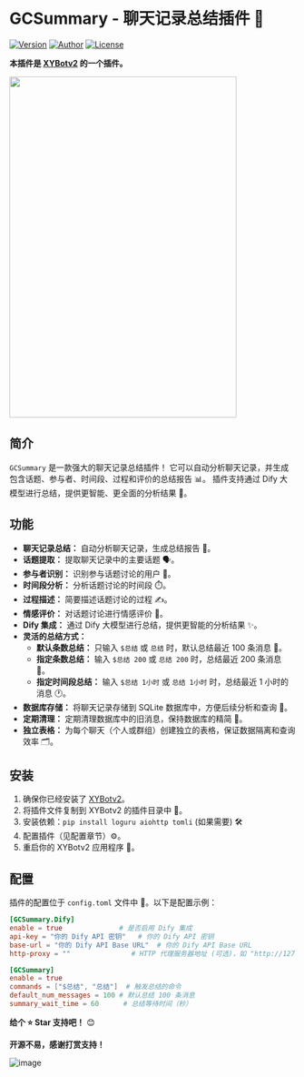 # GCSummary - 聊天记录总结插件 📝

[![Version](https://img.shields.io/github/v/release/your_username/GCSummary)](https://github.com/your_username/GCSummary/releases)
[![Author](https://img.shields.io/badge/Author-%E8%80%81%E5%A4%8F%E7%9A%84%E9%87%91%E5%BA%93-blue)](https://github.com/your_username)
[![License](https://img.shields.io/github/license/your_username/GCSummary)](LICENSE)

**本插件是 [XYBotv2](https://github.com/HenryXiaoYang/XYBotv2) 的一个插件。**

<img src="https://github.com/user-attachments/assets/a2627960-69d8-400d-903c-309dbeadf125" width="400" height="600">

## 简介

`GCSummary` 是一款强大的聊天记录总结插件！ 它可以自动分析聊天记录，并生成包含话题、参与者、时间段、过程和评价的总结报告 📊。 插件支持通过 Dify 大模型进行总结，提供更智能、更全面的分析结果 🧠。

## 功能

*   **聊天记录总结：** 自动分析聊天记录，生成总结报告 🧾。
*   **话题提取：** 提取聊天记录中的主要话题 🗣️。
*   **参与者识别：** 识别参与话题讨论的用户 👤。
*   **时间段分析：** 分析话题讨论的时间段 ⏱️。
*   **过程描述：** 简要描述话题讨论的过程 ✍️。
*   **情感评价：** 对话题讨论进行情感评价 🤔。
*   **Dify 集成：** 通过 Dify 大模型进行总结，提供更智能的分析结果 ✨。
*   **灵活的总结方式：**
    *   **默认条数总结：** 只输入 `$总结` 或 `总结` 时，默认总结最近 100 条消息 💬。
    *   **指定条数总结：** 输入 `$总结 200` 或 `总结 200` 时，总结最近 200 条消息 🔢。
    *   **指定时间段总结：** 输入 `$总结 1小时` 或 `总结 1小时` 时，总结最近 1 小时的消息 🕐。
*   **数据库存储：** 将聊天记录存储到 SQLite 数据库中，方便后续分析和查询 💾。
*   **定期清理：** 定期清理数据库中的旧消息，保持数据库的精简 🧹。
*   **独立表格：** 为每个聊天（个人或群组）创建独立的表格，保证数据隔离和查询效率 🗂️。

## 安装

1.  确保你已经安装了 [XYBotv2]([https://github.com/HenryXiaoYang/XYBotV2])。
2.  将插件文件复制到 XYBotv2 的插件目录中 📂。
3.  安装依赖：`pip install loguru aiohttp tomli` (如果需要) 🛠️
4.  配置插件（见配置章节）⚙️。
5.  重启你的 XYBotv2 应用程序 🔄。

## 配置

插件的配置位于 `config.toml` 文件中 📝。以下是配置示例：

```toml
[GCSummary.Dify]
enable = true              # 是否启用 Dify 集成
api-key = "你的 Dify API 密钥"   # 你的 Dify API 密钥
base-url = "你的 Dify API Base URL"  # 你的 Dify API Base URL
http-proxy = ""               # HTTP 代理服务器地址 (可选)，如 "http://127.0.0.1:7890"

[GCSummary]
enable = true
commands = ["$总结", "总结"]  # 触发总结的命令
default_num_messages = 100 # 默认总结 100 条消息
summary_wait_time = 60      # 总结等待时间（秒）
```

**给个 ⭐ Star 支持吧！** 😊

**开源不易，感谢打赏支持！**

![image](https://github.com/user-attachments/assets/2dde3b46-85a1-4f22-8a54-3928ef59b85f)
